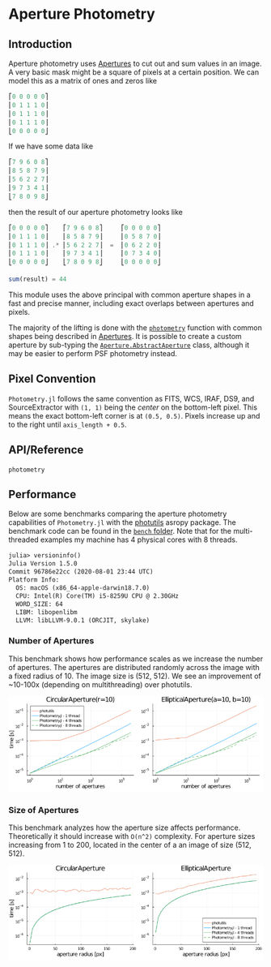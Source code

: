 # Aperture Photometry

## Introduction

Aperture photometry uses [Apertures](@ref) to cut out and sum values in an image. A very basic mask might be a square of pixels at a certain position. We can model this as a matrix of ones and zeros like
```julia
⎡0 0 0 0 0⎤
⎢0 1 1 1 0⎥
⎢0 1 1 1 0⎥
⎢0 1 1 1 0⎥
⎣0 0 0 0 0⎦
```
If we have some data like
```julia
⎡7 9 6 0 8⎤
⎢8 5 8 7 9⎥
⎢5 6 2 2 7⎥
⎢9 7 3 4 1⎥
⎣7 8 0 9 8⎦
```
then the result of our aperture photometry looks like
```julia
⎡0 0 0 0 0⎤    ⎡7 9 6 0 8⎤     ⎡0 0 0 0 0⎤
⎢0 1 1 1 0⎥    ⎢8 5 8 7 9⎥     ⎢0 5 8 7 0⎥
⎢0 1 1 1 0⎥ .* ⎢5 6 2 2 7⎥  =  ⎢0 6 2 2 0⎥
⎢0 1 1 1 0⎥    ⎢9 7 3 4 1⎥     ⎢0 7 3 4 0⎥
⎣0 0 0 0 0⎦    ⎣7 8 0 9 8⎦     ⎣0 0 0 0 0⎦

sum(result) = 44
```

This module uses the above principal with common aperture shapes in a fast and precise manner, including exact overlaps between apertures and pixels.

The majority of the lifting is done with the [`photometry`](@ref) function with common shapes being described in [Apertures](@ref). It is possible to create a custom aperture by sub-typing the [`Aperture.AbstractAperture`](@ref) class, although it may be easier to perform PSF photometry instead.

## Pixel Convention

`Photometry.jl` follows the same convention as FITS, WCS, IRAF, DS9, and SourceExtractor with `(1, 1)` being the _center_ on the bottom-left pixel. This means the exact bottom-left corner is at `(0.5, 0.5)`. Pixels increase up and to the right until `axis_length + 0.5`.


## API/Reference

```@docs
photometry
```

## Performance

Below are some benchmarks comparing the aperture photometry capabilities of `Photometry.jl` with the [photutils](https://github.com/astropy/photutils) asropy package. The benchmark code can be found in the [`bench` folder](https://github.com/JuliaAstro/Photometry.jl/blob/master/bench/). Note that for the multi-threaded examples my machine has 4 physical cores with 8 threads.

```julia-repl
julia> versioninfo()
Julia Version 1.5.0
Commit 96786e22cc (2020-08-01 23:44 UTC)
Platform Info:
  OS: macOS (x86_64-apple-darwin18.7.0)
  CPU: Intel(R) Core(TM) i5-8259U CPU @ 2.30GHz
  WORD_SIZE: 64
  LIBM: libopenlibm
  LLVM: libLLVM-9.0.1 (ORCJIT, skylake)
```

### Number of Apertures

This benchmark shows how performance scales as we increase the number of apertures. The apertures are distributed randomly across the image with a fixed radius of 10. The image size is (512, 512). We see an improvement of ~10-100x (depending on multithreading) over photutils.

![](../assets/num_apertures_benchmark.png)

### Size of Apertures

This benchmark analyzes how the aperture size affects performance. Theoretically it should increase with `O(n^2)` complexity. For aperture sizes increasing from 1 to 200,  located in the center of a an image of size (512, 512).

![](../assets/aperture_size_benchmark.png)
